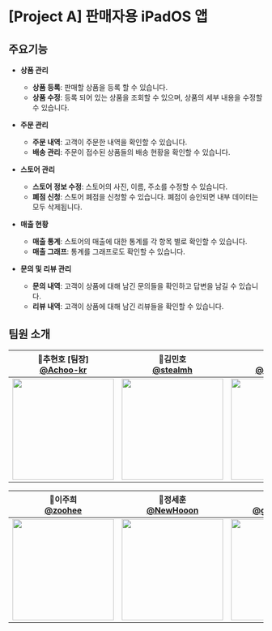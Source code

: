 # [Project A] 판매자용 iPadOS 앱

## 주요기능
- **상품 관리**
  - **상품 등록**: 판매할 상품을 등록 할 수 있습니다.
  - **상품 수정**: 등록 되어 있는 상품을 조회할 수 있으며, 상품의 세부 내용을 수정할 수 있습니다.

- **주문 관리**
  - **주문 내역**: 고객이 주문한 내역을 확인할 수 있습니다.
  - **배송 관리**: 주문이 접수된 상품들의 배송 현황을 확인할 수 있습니다.

- **스토어 관리**
  - **스토어 정보 수정**: 스토어의 사진, 이름, 주소를 수정할 수 있습니다.
  - **폐점 신청**: 스토어 폐점을 신청할 수 있습니다. 폐점이 승인되면 내부 데이터는 모두 삭제됩니다.

- **매출 현황**
  - **매출 통계**: 스토어의 매출에 대한 통계를 각 항목 별로 확인할 수 있습니다.
  - **매출 그래프**: 통계를 그래프로도 확인할 수 있습니다.

- **문의 및 리뷰 관리**
  - **문의 내역**: 고객이 상품에 대해 남긴 문의들을 확인하고 답변을 남길 수 있습니다.
  - **리뷰 내역**: 고객이 상품에 대해 남긴 리뷰들을 확인할 수 있습니다.

## 팀원 소개
| 📎추현호 [팀장]<br/>[@Achoo-kr](https://github.com/Achoo-kr)<br/> | 📎김민호<br/> [@stealmh](https://github.com/stealmh)<br/> | 📎김수현<br/>[@suekim999](https://github.com/suekim999)<br/> |
| :----------------------------------------------------------: | :---------------------------------------------: | :-------------------------------------------------: |
|<img src="https://avatars.githubusercontent.com/u/64416520?v=4" width=200> | <img src="https://avatars.githubusercontent.com/u/66459715?v=4" width=200>  | <img src="https://avatars.githubusercontent.com/u/80815221?v=4" width=200> |

|📎이주희<br/> [@zoohee](https://github.com/zoohee)<br/> | 📎정세훈<br/> [@NewHooon](https://github.com/NewHooon)<br/> |  📎최한호<br/> [@guguhanogu](https://github.com/guguhanogu)<br/> |
| :----------------------------------------------------------: | :---------------------------------------------: | :-------------------------------------------------: |
|<img src="https://avatars.githubusercontent.com/u/48899055?v=4" width=200> | <img src="https://avatars.githubusercontent.com/u/108966759?v=4" width=200>  | <img src="https://avatars.githubusercontent.com/u/64696968?v=4" width=200> |
